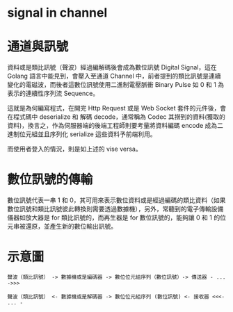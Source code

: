 # signal in channel

# 通道與訊號

資料或是類比訊號（聲波）經過編解碼後會成為數位訊號 Digital Signal，這在 Golang 語言中能見到，會壓入至通道 Channel 中，前者提到的類比訊號是連續變化的電磁波，而後者這數位訊號使用二進制電壓脈衝 Binary Pulse 如 0 和 1 為表示的連續性序列流 Sequence。

這就是為何編寫程式，在開完 Http Request 或是 Web Socket 套件的元件後，會在程式碼中 deserialize 和 解碼 decode，通常稱為 Codec 其撈到的資料(獲取的資料)，換言之，作為伺服器端的後端工程師則要考量將資料編碼 encode 成為二進制位元組並且序列化 serialize 這些資料予前端利用。

而使用者登入的情況，則是如上述的 vise versa。

# 數位訊號的傳輸

數位訊號代表一串 1 和 0，其可用來表示數位資料或是經過編碼的類比資料（如果數位訊號和類比訊號彼此轉換則需要透過數據機），另外，常聽到的電子傳輸設備儀器如放大器是 for 類比訊號的，而再生器是 for 數位訊號的，能夠讓 0 和 1 的位元串被還原，並產生新的數位輸出訊號。

# 示意圖


    聲波（類比訊號） -> 數據機或是編碼器 -> 數位位元組序列（數位訊號）-> 傳送器 - ... ->>> 

    聲波（類比訊號） <- 數據機或是解碼器 -> 數位位元組序列 (數位訊號) <- 接收器 <<<- ... -


